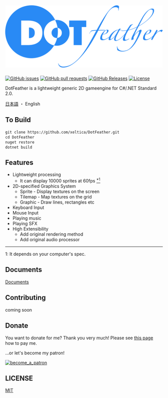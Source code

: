 # <img src="docs/logo.svg"/> 
[![GitHub issues](https://img.shields.io/github/issues/xeltica/dotfeather.svg?style=flat-square)][issues] [![GitHub pull requests](https://img.shields.io/github/issues-pr/xeltica/dotfeather.svg?style=flat-square)][pulls] [![GitHub Releases](https://img.shields.io/github/release/xeltica/DotFeather.svg?style=flat-square)][releases] [![License](https://img.shields.io/github/license/xeltica/dotfeather.svg?style=flat-square)](LICENSE)


[issues]: //github.com/xeltica/dotfeather/issues
[pulls]: //github.com/xeltica/dotfeather/pulls
[releases]: //github.com/xeltica/dotfeather/releases

DotFeather is a lightweight generic 2D gameengine for C#/.NET Standard 2.0.

[日本語](README-ja.md) ・ English

## To Build

```
git clone https://github.com/xeltica/DotFeather.git
cd DotFeather
nuget restore
dotnet build
```

## Features

- Lightweight processing
    - It can display 10000 sprites at 60fps [<sup>*1</sup>](#f1)
- 2D-specified Graphics System
    - Sprite - Display textures on the screen
    - Tilemap - Map textures on the grid
    - Graphic - Draw lines, rectangles etc
- Keyboard Input
- Mouse Input
- Playing music
- Playing SFX
- High Extensibility
    - Add original rendering method
    - Add original audio processor

----

<p id="f1">1: It depends on your computer's spec.</p>


## Documents

[Documents](docs/index.md)

## Contributing

coming soon


## Donate

You want to donate for me? Thank you very much! Please see [this page](//xeltica.work/en/donation.html) how to pay me.

...or let's become my patron!

[![become_a_patron](https://c5.patreon.com/external/logo/become_a_patron_button@2x.png)](https://patreon.com/xeltica)

## LICENSE

[MIT](LICENSE)

